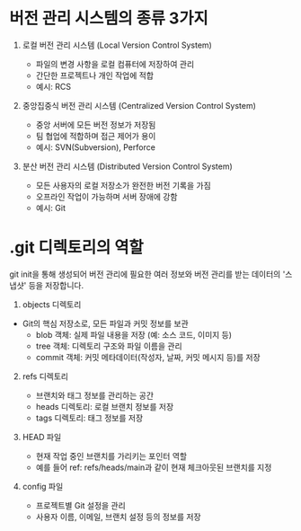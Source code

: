 # 버전 관리 시스템의 종류 3가지 

1. 로컬 버전 관리 시스템 (Local Version Control System)

    - 파일의 변경 사항을 로컬 컴퓨터에 저장하여 관리
    - 간단한 프로젝트나 개인 작업에 적합
    - 예시: RCS

2. 중앙집중식 버전 관리 시스템 (Centralized Version Control System)

    - 중앙 서버에 모든 버전 정보가 저장됨
    - 팀 협업에 적합하며 접근 제어가 용이
    - 예시: SVN(Subversion), Perforce

3. 분산 버전 관리 시스템 (Distributed Version Control System)

    - 모든 사용자의 로컬 저장소가 완전한 버전 기록을 가짐
    - 오프라인 작업이 가능하며 서버 장애에 강함
    - 예시: Git

# .git 디렉토리의 역할

git init을 통해 생성되어 버전 관리에 필요한 여러 정보와 버전 관리를 받는 데이터의 '스냅샷' 등을 저장합니다.

1. objects 디렉토리

- Git의 핵심 저장소로, 모든 파일과 커밋 정보를 보관
    - blob 객체: 실제 파일 내용을 저장 (예: 소스 코드, 이미지 등)
    - tree 객체: 디렉토리 구조와 파일 이름을 관리
    - commit 객체: 커밋 메타데이터(작성자, 날짜, 커밋 메시지 등)를 저장

2. refs 디렉토리

    - 브랜치와 태그 정보를 관리하는 공간
    - heads 디렉토리: 로컬 브랜치 정보를 저장
    - tags 디렉토리: 태그 정보를 저장

3. HEAD 파일

    - 현재 작업 중인 브랜치를 가리키는 포인터 역할
    - 예를 들어 ref: refs/heads/main과 같이 현재 체크아웃된 브랜치를 지정

4. config 파일

    - 프로젝트별 Git 설정을 관리
    - 사용자 이름, 이메일, 브랜치 설정 등의 정보를 저장